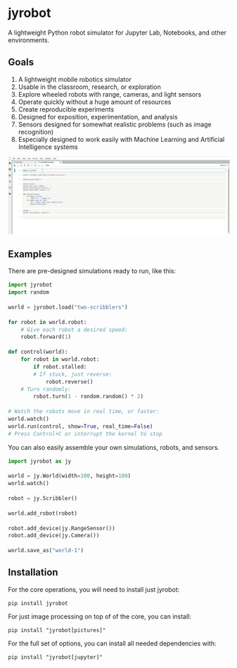 # jyrobot

A lightweight Python robot simulator for Jupyter Lab, Notebooks,
and other environments.

## Goals

1. A lightweight mobile robotics simulator
2. Usable in the classroom, research, or exploration
3. Explore wheeled robots with range, cameras, and light sensors
4. Operate quickly without a huge amount of resources
5. Create reproducible experiments
6. Designed for exposition, experimentation, and analysis
7. Sensors designed for somewhat realistic problems (such as image recognition)
8. Especially designed to work easily with Machine Learning and Artificial Intelligence systems

![A duck robot](docs/images/duck-scribbler.gif)

## Examples

There are pre-designed simulations ready to run, like this:

```python
import jyrobot
import random

world = jyrobot.load("two-scribblers")

for robot in world.robot:
    # Give each robot a desired speed:
    robot.forward(1)

def control(world):
    for robot in world.robot:
        if robot.stalled:
	    # If stuck, just reverse:
            robot.reverse()
	# Turn randomly:
        robot.turn(1 - random.random() * 2)

# Watch the robots move in real time, or faster:
world.watch()
world.run(control, show=True, real_time=False)
# Press Control+C or interrupt the kernel to stop
```

You can also easily assemble your own simulations, robots, and sensors.

```python
import jyrobot as jy

world = jy.World(width=100, height=100)
world.watch()

robot = jy.Scribbler()

world.add_robot(robot)

robot.add_device(jy.RangeSensor())
robot.add_device(jy.Camera())

world.save_as("world-1")
```

## Installation

For the core operations, you will need to install just jyrobot:

```shell
pip install jyrobot
```

For just image processing on top of of the core, you can install:

```shell
pip install "jyrobot[pictures]"
```

For the full set of options, you can install all needed dependencies with:

```shell
pip install "jyrobot[jupyter]"
```
